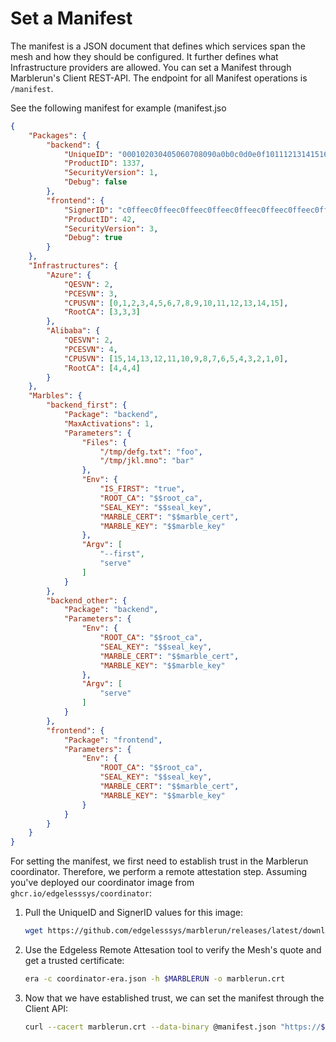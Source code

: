 # Set a Manifest

The manifest is a JSON document that defines which services span the mesh and how they should be configured.
It further defines what Infrastructure providers are allowed.
You can set a Manifest through Marblerun's Client REST-API.
The endpoint for all Manifest operations is `/manifest`.

See the following manifest for example (manifest.jso

```json
{
	"Packages": {
		"backend": {
			"UniqueID": "000102030405060708090a0b0c0d0e0f101112131415161718191a1b1c1d1e1f",
            "ProductID": 1337,
            "SecurityVersion": 1,
			"Debug": false
		},
		"frontend": {
            "SignerID": "c0ffeec0ffeec0ffeec0ffeec0ffeec0ffeec0ffeec0ffeec0ffeec0ffeec0ffee",
			"ProductID": 42,
			"SecurityVersion": 3,
			"Debug": true
		}
	},
	"Infrastructures": {
		"Azure": {
			"QESVN": 2,
			"PCESVN": 3,
			"CPUSVN": [0,1,2,3,4,5,6,7,8,9,10,11,12,13,14,15],
			"RootCA": [3,3,3]
		},
		"Alibaba": {
			"QESVN": 2,
			"PCESVN": 4,
			"CPUSVN": [15,14,13,12,11,10,9,8,7,6,5,4,3,2,1,0],
			"RootCA": [4,4,4]
		}
	},
	"Marbles": {
		"backend_first": {
			"Package": "backend",
			"MaxActivations": 1,
			"Parameters": {
				"Files": {
					"/tmp/defg.txt": "foo",
					"/tmp/jkl.mno": "bar"
				},
				"Env": {
					"IS_FIRST": "true",
					"ROOT_CA": "$$root_ca",
					"SEAL_KEY": "$$seal_key",
					"MARBLE_CERT": "$$marble_cert",
					"MARBLE_KEY": "$$marble_key"
				},
				"Argv": [
					"--first",
					"serve"
				]
			}
		},
		"backend_other": {
			"Package": "backend",
			"Parameters": {
				"Env": {
					"ROOT_CA": "$$root_ca",
					"SEAL_KEY": "$$seal_key",
					"MARBLE_CERT": "$$marble_cert",
					"MARBLE_KEY": "$$marble_key"
				},
				"Argv": [
					"serve"
				]
			}
		},
		"frontend": {
			"Package": "frontend",
			"Parameters": {
				"Env": {
					"ROOT_CA": "$$root_ca",
					"SEAL_KEY": "$$seal_key",
					"MARBLE_CERT": "$$marble_cert",
					"MARBLE_KEY": "$$marble_key"
				}
			}
		}
	}
}
```

For setting the manifest, we first need to establish trust in the Marblerun coordinator.
Therefore, we perform a remote attestation step.
Assuming you've deployed our coordinator image from `ghcr.io/edgelesssys/coordinator`:

1. Pull the UniqueID and SignerID values for this image:

    ```bash
    wget https://github.com/edgelesssys/marblerun/releases/latest/download/coordinator-era.json
    ```

1. Use the Edgeless Remote Attesation tool to verify the Mesh's quote and get a trusted certificate:

    ```bash
    era -c coordinator-era.json -h $MARBLERUN -o marblerun.crt
    ```

1. Now that we have established trust, we can set the manifest through the Client API:

    ```bash
    curl --cacert marblerun.crt --data-binary @manifest.json "https://$MARBLERUN/manifest"
    ```
